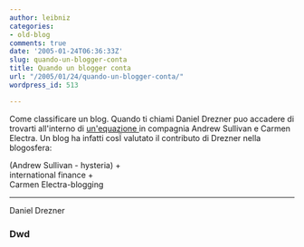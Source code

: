 ```yaml
---
author: leibniz
categories:
- old-blog
comments: true
date: '2005-01-24T06:36:33Z'
slug: quando-un-blogger-conta
title: Quando un blogger conta
url: "/2005/01/24/quando-un-blogger-conta/"
wordpress_id: 513

---
```

Come classificare un blog. Quando ti chiami Daniel Drezner puo accadere di trovarti all'interno di [un'equazione ](https://www.danieldrezner.com/archives/001840.html)in compagnia Andrew Sullivan e Carmen Electra. Un blog ha infatti cosÏ valutato il contributo di Drezner nella blogosfera:




(Andrew Sullivan - hysteria) +  
international finance +  
Carmen Electra-blogging   
_ _ _  _ _ _ _ _  _  _ _ _  _  _  
Daniel Drezner 




### Dwd
